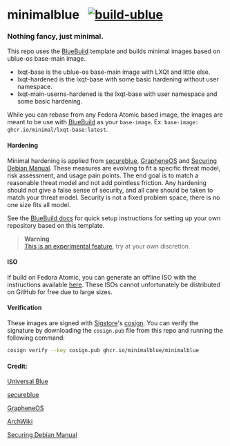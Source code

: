 # minimalblue &nbsp; [![build-ublue](https://github.com/minimalblue/minimalblue/actions/workflows/build.yml/badge.svg)](https://github.com/minimalblue/minimalblue/actions/workflows/build.yml)

### Nothing fancy, just minimal.



This repo uses the [BlueBuild](https://blue-build.org/) template and builds minimal images based on ublue-os base-main image.

- lxqt-base is the ublue-os base-main image with LXQt and little else.
- lxqt-hardened is the lxqt-base with some basic hardening without user namespace.
- lxqt-main-userns-hardened is the lxqt-base with user namespace and some basic hardening.

While you can rebase from any Fedora Atomic based image, the images are meant to be use with [BlueBuild](https://blue-build.org/how-to/setup/) as your `base-image`. Ex: ```base-image: ghcr.io/minimal/lxqt-base:latest```.

#### Hardening

Minimal hardening is applied from [secureblue](https://github.com/secureblue/secureblue), [GrapheneOS](https://github.com/GrapheneOS/infrastructure) and [Securing Debian Manual](https://www.debian.org/doc/manuals/securing-debian-manual/index.en.html).  These measures are evolving to fit a specific threat model, risk assessment, and usage pain points. The end goal is to match a reasonable threat model and not add pointless friction. Any hardening should not give a false sense of security, and all care should be taken to match your threat model. Security is not a fixed problem space, there is no one size fits all model.

See the [BlueBuild docs](https://blue-build.org/how-to/setup/) for quick setup instructions for setting up your own repository based on this template.

> **Warning**  
> [This is an experimental feature](https://www.fedoraproject.org/wiki/Changes/OstreeNativeContainerStable), try at your own discretion.

#### ISO

If build on Fedora Atomic, you can generate an offline ISO with the instructions available [here](https://blue-build.org/learn/universal-blue/#fresh-install-from-an-iso). These ISOs cannot unfortunately be distributed on GitHub for free due to large sizes.

#### Verification

These images are signed with [Sigstore](https://www.sigstore.dev/)'s [cosign](https://github.com/sigstore/cosign). You can verify the signature by downloading the `cosign.pub` file from this repo and running the following command:

```bash
cosign verify --key cosign.pub ghcr.io/minimalblue/minimalblue
```

#### Credit:

[Universal Blue](https://universal-blue.org/)

[secureblue](https://github.com/secureblue/secureblue)

[GrapheneOS](https://github.com/GrapheneOS/infrastructure)

[ArchWiki](https://wiki.archlinux.org/title/Main_page)

[Securing Debian Manual](https://www.debian.org/doc/manuals/securing-debian-manual/index.en.html)
